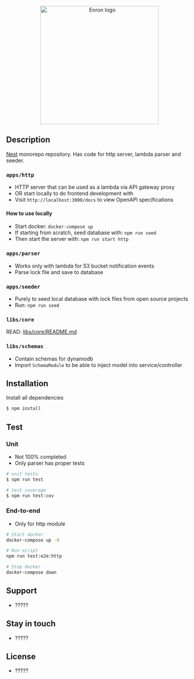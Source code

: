 <p align="center">
  <img 
    src="https://i.imgur.com/kk08mRi.png"
    width="320"
    alt="Enron logo"
  />
</p>

## Description
[Nest](https://github.com/nestjs/nest) monorepo repository. Has code for http
server, lambda parser and seeder.

### `apps/http`
- HTTP server that can be used as a lambda via API gateway proxy
- OR start locally to do frontend development with
- Visit `http://localhost:3000/docs` to view OpenAPI specifications

#### How to use locally
- Start docker: `docker-compose up`
- If starting from scratch, seed database with: `npm run seed`
- Then start the server with: `npm run start http`

### `apps/parser`
- Works only with lambda for S3 bucket notification events
- Parse lock file and save to database

### `apps/seeder`
- Purely to seed local database with lock files from open source projects
- Run: `npm run seed`

### `libs/core`
READ: [libs/core/README.md](./libs/core/README.md)

### `libs/schemas`
- Contain schemas for dynamodb
- Import `SchemaModule` to be able to inject model into service/controller

## Installation
Install all dependencies
```bash
$ npm install
```

## Test
### Unit
- Not 100% completed
- Only parser has proper tests
```bash
# unit tests
$ npm run test

# test coverage
$ npm run test:cov
```

### End-to-end
- Only for http module
```bash
# Start docker
docker-compose up -d

# Run script
npm run test:e2e:http

# Stop docker
docker-compose down
```

## Support
- ?????

## Stay in touch
- ?????

## License
- ?????

